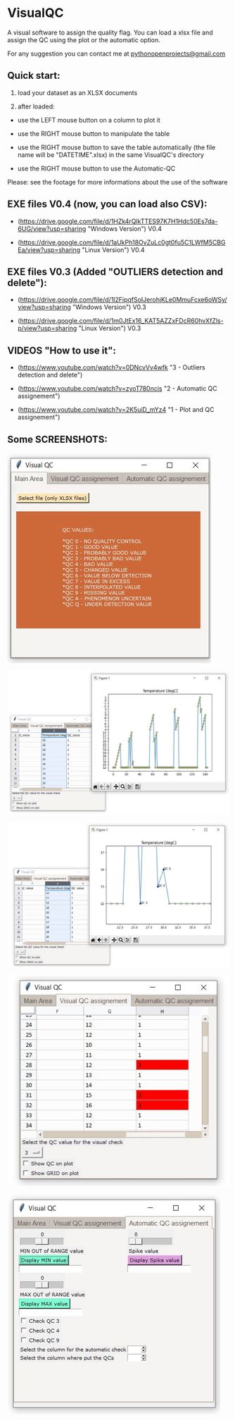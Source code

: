 # VisualQC

A visual software to assign the quality flag.
You can load a xlsx file and assign the QC using the plot or the automatic option.

For any suggestion you can contact me at pythonopenprojects@gmail.com


## Quick start:

1) load your dataset as an XLSX documents

2) after loaded: 

* use the LEFT mouse button on a column to plot it

* use the RIGHT mouse button to manipulate the table

* use the RIGHT mouse button to save the table automatically (the file name will be  "DATETIME".xlsx) in the same VisualQC's directory

* use the RIGHT mouse button to use the Automatic-QC


Please: see the footage for more informations about the use of the software


## EXE files V0.4 (now, you can load also CSV):

* (https://drive.google.com/file/d/1HZk4rQlkTTES97K7H1Hdc50Es7da-6UG/view?usp=sharing "Windows Version") V0.4

* (https://drive.google.com/file/d/1aUkPh18OvZuLc0gt0fu5C1LWfM5CBGEa/view?usp=sharing "Linux Version") V0.4


## EXE files V0.3 (Added "OUTLIERS detection and delete"):

* (https://drive.google.com/file/d/1l2FipqfSoIJerohjKLe0MmuFcxe6oWSy/view?usp=sharing "Windows Version") V0.3

* (https://drive.google.com/file/d/1m0JtEx16_KAT5AZZxFDcR60hvXfZls-p/view?usp=sharing "Linux Version") V0.3




## VIDEOS "How to use it":

* (https://www.youtube.com/watch?v=0DNcvVv4wfk "3 - Outliers detection and  delete")

* (https://www.youtube.com/watch?v=zyoT780ncis "2 - Automatic QC assignement") 

* (https://www.youtube.com/watch?v=2K5uiD_mYz4 "1 - Plot and QC assignement") 



## Some SCREENSHOTS:

![logo](https://github.com/PythonOpenProjects/VisualQC/blob/main/images/Clipboard01.jpg)

![logo](https://github.com/PythonOpenProjects/VisualQC/blob/main/images/Clipboard02.jpg)

![logo](https://github.com/PythonOpenProjects/VisualQC/blob/main/images/Clipboard03.jpg)

![logo](https://github.com/PythonOpenProjects/VisualQC/blob/main/images/Clipboard04.jpg)

![logo](https://github.com/PythonOpenProjects/VisualQC/blob/main/images/Clipboard05.jpg)



